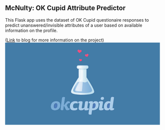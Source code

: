 ## McNulty: OK Cupid Attribute Predictor
This Flask app uses the dataset of OK Cupid questionaire responses to predict unanswered/invisible attributes of a user based on available information on the profile.

([Link](https://bobtian.wordpress.com/fun-with-the-ok-cupid-dataset/) to blog for more information on the project)
![image](okcupid.jpg)

